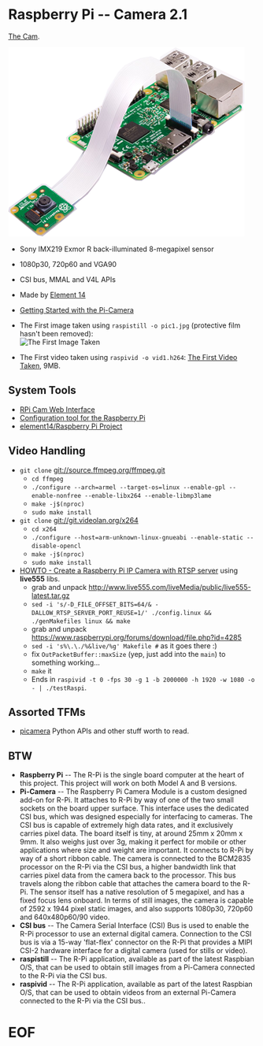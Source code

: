 # Raspberry Pi -- Camera 2.1

[The Cam](https://www.raspberrypi.org/products/camera-module-v2/).

![The Cam](img/Pi-Camera-attached-1-480x384.png)

- Sony IMX219 Exmor R back-illuminated 8-megapixel sensor
- 1080p30, 720p60 and VGA90
- CSI bus, MMAL and V4L APIs
- Made by [Element 14](https://www.element14.com/)
- [Getting Started with the Pi-Camera](https://www.element14.com/community/docs/DOC-65138/l/getting-started-with-the-pi-camera-instructions)

- The First image taken using `raspistill -o pic1.jpg` (protective film hasn't been removed):  
![The First Image Taken](img/pic1.jpg)
- The First video taken using `raspivid -o vid1.h264`: [The First Video Taken](img/vid1.h264), 9MB.

## System Tools

- [RPi Cam Web Interface](https://github.com/silvanmelchior/RPi_Cam_Web_Interface)
- [Configuration tool for the Raspberry Pi](https://github.com/RPi-Distro/raspi-config)
- [element14/Raspberry Pi Project](https://github.com/element14/pi_project)

## Video Handling

- `git clone` [git://source.ffmpeg.org/ffmpeg.git](git://source.ffmpeg.org/ffmpeg.git)
  - `cd ffmpeg`
  - `./configure --arch=armel --target-os=linux --enable-gpl --enable-nonfree --enable-libx264 --enable-libmp3lame`
  - `make -j$(nproc)`
  - `sudo make install`
- `git clone` [git://git.videolan.org/x264](git://git.videolan.org/x264)
  - `cd x264`
  - `./configure --host=arm-unknown-linux-gnueabi --enable-static --disable-opencl`
  - `make -j$(nproc)`
  - `sudo make install`
- [HOWTO - Create a Raspberry Pi IP Camera with RTSP server](https://random-notes-of-a-sysadmin.blogspot.ru/2015/05/howto-create-raspberry-pi-ip-camera.html) using **live555** libs.
  - grab and unpack http://www.live555.com/liveMedia/public/live555-latest.tar.gz
  - `sed -i 's/-D_FILE_OFFSET_BITS=64/& -DALLOW_RTSP_SERVER_PORT_REUSE=1/' ./config.linux && ./genMakefiles linux && make`
  - grab and unpack https://www.raspberrypi.org/forums/download/file.php?id=4285
  - `sed -i 's%\.\./%&live/%g' Makefile #` as it goes there :)
  - fix `OutPacketBuffer::maxSize` (yep, just add into the `main`) to something working...
  - `make` it
  - Ends in `raspivid -t 0 -fps 30 -g 1 -b 2000000 -h 1920 -w 1080 -o - | ./testRaspi`.

## Assorted TFMs

- [picamera](http://picamera.readthedocs.io/) Python APIs and other stuff worth to read.

## BTW

- **Raspberry Pi** -- The R-Pi is the single board computer at the heart of
this project.  This project will work on both Model A and B versions.
- **Pi-Camera** -- The Raspberry Pi Camera Module is a custom designed add-on
for R-Pi. It attaches to R-Pi by way of one of the two small sockets on the
board upper surface. This interface uses the dedicated CSI bus, which was
designed especially for interfacing to cameras. The CSI bus is capable of
extremely high data rates, and it exclusively carries pixel data.  The board
itself is tiny, at around 25mm x 20mm x 9mm. It also weighs just over 3g, making
it perfect for mobile or other applications where size and weight are important.
It connects to R-Pi by way of a short ribbon cable. The camera is connected to
the BCM2835 processor on the R-Pi via the CSI bus, a higher bandwidth link that
carries pixel data from the camera back to the processor. This bus travels along
the ribbon cable that attaches the camera board to the R-Pi. The sensor itself
has a native resolution of 5 megapixel, and has a fixed focus lens onboard. In
terms of still images, the camera is capable of 2592 x 1944 pixel static images,
and also supports 1080p30, 720p60 and 640x480p60/90 video.
- **CSI bus** -- The Camera Serial Interface (CSI) Bus is used to enable the
R-Pi processor to use an external digital camera. Connection to the CSI bus
is via a 15-way 'flat-flex' connector on the R-Pi that provides a MIPI CSI-2
hardware interface for a digital camera (used for stills or video).
- **raspistill** -- The R-Pi application, available as part of the latest
Raspbian O/S, that can be used to obtain still images from a Pi-Camera connected
to the R-Pi via the CSI bus.
- **raspivid** -- The R-Pi application, available as part of the latest Raspbian
O/S, that can be used to obtain videos from an external Pi-Camera connected to
the R-Pi via the CSI bus..

# EOF #
